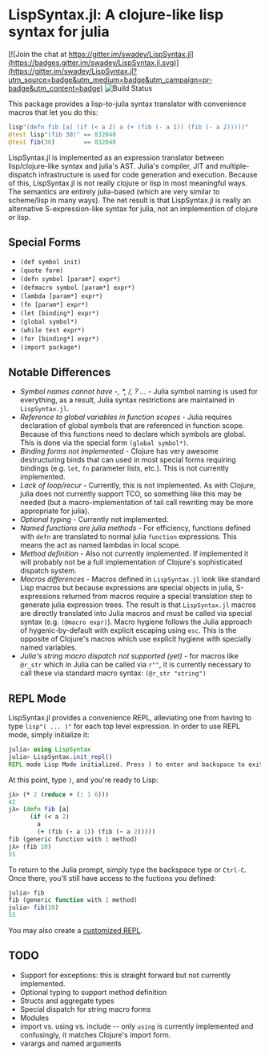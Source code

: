 LispSyntax.jl: A clojure-like lisp syntax for julia
===================================================

[![Join the chat at https://gitter.im/swadey/LispSyntax.jl](https://badges.gitter.im/swadey/LispSyntax.jl.svg)](https://gitter.im/swadey/LispSyntax.jl?utm_source=badge&utm_medium=badge&utm_campaign=pr-badge&utm_content=badge)
![Build Status](https://travis-ci.org/swadey/LispSyntax.jl.svg?branch=master)

This package provides a lisp-to-julia syntax translator with
convenience macros that let you do this:

```julia
lisp"(defn fib [a] (if (< a 2) a (+ (fib (- a 1)) (fib (- a 2)))))"
@test lisp"(fib 30)" == 832040
@test fib(30)        == 832040
```

LispSyntax.jl is implemented as an expression translator between
lisp/clojure-like syntax and julia's AST.  Julia's compiler, JIT and
multiple-dispatch infrastructure is used for code generation and
execution. Because of this, LispSyntax.jl is not really clojure or lisp in
most meaningful ways.  The semantics are entirely julia-based (which
are very similar to scheme/lisp in many ways).  The net result is that
LispSyntax.jl is really an alternative S-expression-like syntax for julia,
not an implemention of clojure or lisp.

Special Forms
-------------

- `(def symbol init)`
- `(quote form)`
- `(defn symbol [param*] expr*)`
- `(defmacro symbol [param*] expr*)`
- `(lambda [param*] expr*)`
- `(fn [param*] expr*)`
- `(let [binding*] expr*)`
- `(global symbol*)`
- `(while test expr*)`
- `(for [binding*] expr*)`
- `(import package*)`


Notable Differences
-------------------

- *Symbol names cannot have -, \*, /, ? ...* - Julia symbol naming is used for
   everything, as a result, Julia syntax restrictions are maintained
   in `LispSyntax.jl`.
- *Reference to global variables in function scopes* - Julia requires
   declaration of global symbols that are referenced in function
   scope.  Because of this functions need to declare which symbols are
   global.  This is done via the special form `(global symbol*)`.
- *Binding forms not implemented* - Clojure has very awesome
   destructuring binds that can used in most special forms requiring
   bindings (e.g. `let`, `fn` parameter lists, etc.).  This is not
   currently implemented.
- *Lack of loop/recur* - Currently, this is not implemented.  As with
   Clojure, julia does not currently support TCO, so something like
   this may be needed (but a macro-implementation of tail call rewriting may be
   more appropriate for julia).
- *Optional typing* - Currently not implemented.
- *Named functions are julia methods* - For efficiency, functions defined with
  `defn` are translated to normal julia `function` expressions. This means the
   act as named lambdas in local scope.
- *Method definition* - Also not currently implemented.  If
   implemented it will probably not be a full implementation of
   Clojure's sophisticated dispatch system.
- *Macros differences* - Macros defined in `LispSyntax.jl` look like
   standard Lisp macros but because expressions are special objects in
   julia, S-expressions returned from macros require a special
   translation step to generate julia expression trees.  The result is
   that `LispSyntax.jl` macros are directly translated into Julia macros and
   must be called via special syntax (e.g. `(@macro expr)`). Macro hygiene
   follows the Julia approach of hygenic-by-default with explicit escaping
   using `esc`. This is the opposite of Clojure's macros which use explicit
   hygiene with specially named variables.
- *Julia's string macro dispatch not supported (yet)* - for macros
   like `@r_str` which in Julia can be called via `r""`, it is
   currently necessary to call these via standard macro syntax:
   `(@r_str "string")`

REPL Mode
---------
LispSyntax.jl provides a convenience REPL, alleviating one from having to
type `lisp"( ... )"` for each top level expression. In order to use REPL
mode, simply initialize it:

```julia
julia> using LispSyntax
julia> LispSyntax.init_repl()
REPL mode Lisp Mode initialized. Press ) to enter and backspace to exit.
```
At this point, type `)`, and you're ready to Lisp:

```clj
jλ> (* 2 (reduce + (: 1 6)))
42
jλ> (defn fib [a] 
      (if (< a 2) 
        a 
        (+ (fib (- a 1)) (fib (- a 2)))))
fib (generic function with 1 method)
jλ> (fib 10)
55
```

To return to the Julia prompt, simply type the backspace type or 
`Ctrl-C`. Once there, you'll still have access to the fuctions you 
defined:
```julia
julia> fib
fib (generic function with 1 method)
julia> fib(10)
55
```

You may also create a [customized REPL](docs/repl-mode.md).


TODO
----

- Support for exceptions: this is straight forward but not currently implemented.
- Optional typing to support method definition
- Structs and aggregate types
- Special dispatch for string macro forms
- Modules
- import vs. using vs. include -- only `using` is currently
  implemented and confusingly, it matches Clojure's import form.
- varargs and named arguments
